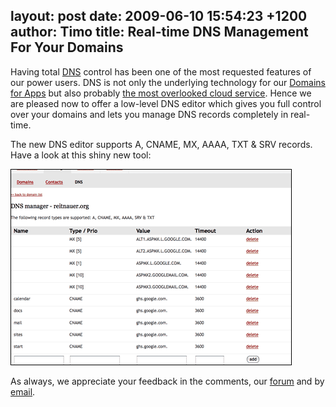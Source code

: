 layout: post
date: 2009-06-10 15:54:23 +1200
author: Timo
title: Real-time DNS Management For Your Domains
----

Having total [DNS](http://en.wikipedia.org/wiki/Domain_name_system) control has been one of the most requested features of our power users. DNS is not only the underlying technology for our [Domains for Apps](https://iwantmyname.com/features/custom-domain-applications-and-dns) but also probably [the most overlooked cloud service](http://archived.link/http://blog.mosso.com/2009/06/dns-the-overlooked-cloud-service/). Hence we are pleased now to offer a low-level DNS editor which gives you full control over your domains and lets you manage DNS records completely in real-time.

The new DNS editor supports A, CNAME, MX, AAAA, TXT & SRV records. Have a look at this shiny new tool:

![real-time-dns-management-editor.png](/media/2009-06-10-real-time-dns-management-editor.png)

 As always, we appreciate your feedback in the comments, our [forum](http://feedback.iwantmyname.com/) and by [email](https://iwantmyname.com/support).
